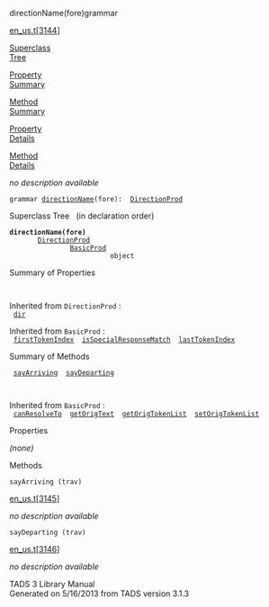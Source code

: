 ---
---
<span class="title">directionName(fore)</span><span class="type">grammar</span>

[en_us.t](../file/en_us.t.html)\[[3144](../source/en_us.t.html#3144)\]

[Superclass  
Tree](#_SuperClassTree_)

[Property  
Summary](#_PropSummary_)

[Method  
Summary](#_MethodSummary_)

[Property  
Details](#_Properties_)

[Method  
Details](#_Methods_)

<div class="fdesc">

*no description available*

`grammar `<span class="gramalt">[`directionName`](../object/directionName.html)`(fore)`</span>` :   `[`DirectionProd`](../object/DirectionProd.html)

</div>

<span id="_SuperClassTree_"></span>

<div class="mjhd">

<span class="hdln">Superclass Tree</span>   (in declaration order)

</div>

**`directionName(fore)`**  
`         `[`DirectionProd`](../object/DirectionProd.html)  
`                 `[`BasicProd`](../object/BasicProd.html)  
`                         object`  
<span id="_PropSummary_"></span>

<div class="mjhd">

<span class="hdln">Summary of Properties</span>  

</div>

` `

Inherited from `DirectionProd` :  
` `[`dir`](../object/DirectionProd.html#dir)`  `

Inherited from `BasicProd` :  
` `[`firstTokenIndex`](../object/BasicProd.html#firstTokenIndex)`  `[`isSpecialResponseMatch`](../object/BasicProd.html#isSpecialResponseMatch)`  `[`lastTokenIndex`](../object/BasicProd.html#lastTokenIndex)`  `

<span id="_MethodSummary_"></span>

<div class="mjhd">

<span class="hdln">Summary of Methods</span>  

</div>

` `[`sayArriving`](#sayArriving)`  `[`sayDeparting`](#sayDeparting)`  `

` `

Inherited from `BasicProd` :  
` `[`canResolveTo`](../object/BasicProd.html#canResolveTo)`  `[`getOrigText`](../object/BasicProd.html#getOrigText)`  `[`getOrigTokenList`](../object/BasicProd.html#getOrigTokenList)`  `[`setOrigTokenList`](../object/BasicProd.html#setOrigTokenList)`  `

<span id="_Properties_"></span>

<div class="mjhd">

<span class="hdln">Properties</span>  

</div>

*(none)* <span id="_Methods_"></span>

<div class="mjhd">

<span class="hdln">Methods</span>  

</div>

<span id="sayArriving"></span>

`sayArriving (trav)`

[en_us.t](../file/en_us.t.html)\[[3145](../source/en_us.t.html#3145)\]

<div class="desc">

*no description available*

</div>

<span id="sayDeparting"></span>

`sayDeparting (trav)`

[en_us.t](../file/en_us.t.html)\[[3146](../source/en_us.t.html#3146)\]

<div class="desc">

*no description available*

</div>

<div class="ftr">

TADS 3 Library Manual  
Generated on 5/16/2013 from TADS version 3.1.3

</div>
